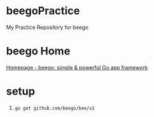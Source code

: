 # beegoPractice
My Practice Repository for beego

# beego Home
[Homepage - beego: simple & powerful Go app framework](https://beego.me/)

# setup

1. `go get github.com/beego/bee/v2`

